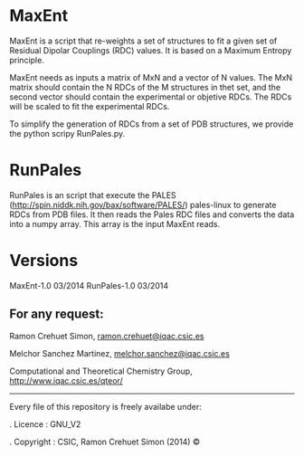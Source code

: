 MaxEnt
======

MaxEnt is a script that re-weights a set of structures to fit a given set of Residual Dipolar Couplings (RDC) values. It is based on a Maximum Entropy principle. 

MaxEnt needs as inputs a matrix of MxN and a vector of N values. The MxN matrix should contain the N RDCs of the M structures in thet set, and the second vector should contain the experimental or objetive RDCs.
The RDCs will be scaled to fit the experimental RDCs.

To simplify the generation of RDCs from a set of PDB structures, we provide the python scripy RunPales.py.

RunPales
========

RunPales is an script that execute the PALES (http://spin.niddk.nih.gov/bax/software/PALES/) pales-linux to
generate RDCs from PDB files. It then reads the Pales RDC files and converts the data into a numpy array. This array is the input MaxEnt reads.


Versions
=========
MaxEnt-1.0   03/2014
RunPales-1.0 03/2014


For any request:
-----------------

Ramon Crehuet Simon, ramon.crehuet@iqac.csic.es

Melchor Sanchez Martinez, melchor.sanchez@iqac.csic.es

Computational and Theoretical Chemistry Group, http://www.iqac.csic.es/qteor/


----------------------------------------------------------
 Every file of this repository is freely availabe under:
 
 . Licence   : GNU_V2   
 
 . Copyright : CSIC, Ramon Crehuet Simon (2014) © 
 
                                 

